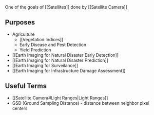 One of the goals of [[Satellites]] done by [[Satellite Camera]]

## Purposes
- Agriculture
    - [[Vegetation Indices]]
    - Early Disease and Pest Detection
    - Yield Prediction
- [[Earth Imaging for Natural Disaster Early Detection]]
- [[Earth Imaging for Natural Disaster Prediction]]
- [[Earth Imaging for Surveilance]]
- [[Earth Imaging for Infrastructure Damage Assessment]]

## Useful Terms
- [[Satellite Camera#Light Ranges|Light Ranges]]
- GSD (Ground Sampling Distance) - distance between neighbor pixel centers